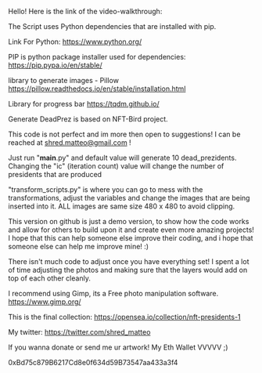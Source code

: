 Hello! Here is the link of the video-walkthrough:



The Script uses Python dependencies that are installed with pip. 

Link For Python: 
https://www.python.org/


PIP is python package installer used for dependencies:
https://pip.pypa.io/en/stable/

library to generate images - Pillow 
https://pillow.readthedocs.io/en/stable/installation.html

Library for progress bar
https://tqdm.github.io/

Generate DeadPrez is based on NFT-Bird project. 

This code is not perfect and im more then open to suggestions! I can be reached at shred.matteo@gmail.com ! 

Just run "__main__.py" and default value will generate 10 dead_prezidents. 
Changing the "ic" (iteration count) value will change the number of presidents that are produced

"transform_scripts.py" is where you can go to mess with the transformations, adjust the variables and change
the images that are being inserted into it. ALL images are same size 480 x 480 to avoid clipping.

This version on github is just a demo version, to show how the code works and allow for others to build upon it and create even more
amazing projects! I hope that this can help someone else improve their coding, and i hope that someone else can help me improve mine! :)

There isn't much code to adjust once you have everything set! I spent a lot of time adjusting the photos and making sure that the layers would 
add on top of each other cleanly. 

I recommend using Gimp, its a Free photo manipulation software. 
https://www.gimp.org/

This is the final collection: 
https://opensea.io/collection/nft-presidents-1

My twitter:
https://twitter.com/shred_matteo

If you wanna donate or send me ur artwork!
My Eth Wallet VVVVV ;)

0xBd75c879B6217Cd8e0f634d59B73547aa433a3f4
